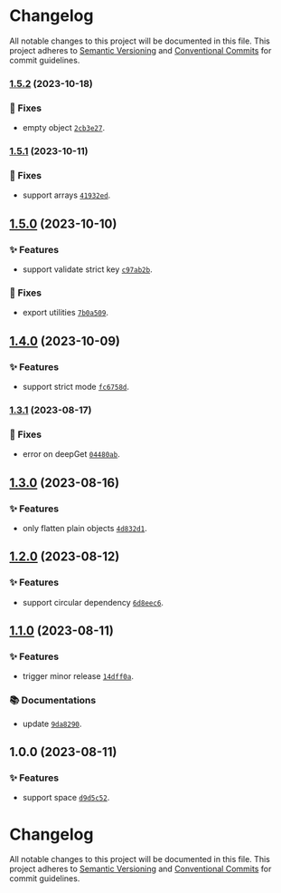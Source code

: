 # Changelog

All notable changes to this project will be documented in this file.
This project adheres to [Semantic Versioning](https://semver.org) and [Conventional Commits](https://www.conventionalcommits.org) for commit guidelines.

### [1.5.2](https://github.com/Nikaple/uni-flatten/compare/v1.5.1...v1.5.2) (2023-10-18)

### 🐛 Fixes

- empty object [`2cb3e27`](https://github.com/Nikaple/uni-flatten/commit/2cb3e27c2764b3a6c139e6f857b6b63ec2a18e4a).

### [1.5.1](https://github.com/Nikaple/uni-flatten/compare/v1.5.0...v1.5.1) (2023-10-11)

### 🐛 Fixes

- support arrays [`41932ed`](https://github.com/Nikaple/uni-flatten/commit/41932ed333faa7468366229c4b2605aadc4594f8).

## [1.5.0](https://github.com/Nikaple/uni-flatten/compare/v1.4.0...v1.5.0) (2023-10-10)

### ✨ Features

- support validate strict key [`c97ab2b`](https://github.com/Nikaple/uni-flatten/commit/c97ab2b394b2ec4463c4521a681935447969f428).

### 🐛 Fixes

- export utilities [`7b0a509`](https://github.com/Nikaple/uni-flatten/commit/7b0a5095809e24b37c887b778f876ed8d9f5139e).

## [1.4.0](https://github.com/Nikaple/uni-flatten/compare/v1.3.1...v1.4.0) (2023-10-09)

### ✨ Features

- support strict mode [`fc6758d`](https://github.com/Nikaple/uni-flatten/commit/fc6758d22c0603d68eb9fac92c1980e936853493).

### [1.3.1](https://github.com/Nikaple/uni-flatten/compare/v1.3.0...v1.3.1) (2023-08-17)

### 🐛 Fixes

- error on deepGet [`04480ab`](https://github.com/Nikaple/uni-flatten/commit/04480ab59dc254cf619cc75c1adf57488ad2f4c3).

## [1.3.0](https://github.com/Nikaple/uni-flatten/compare/v1.2.0...v1.3.0) (2023-08-16)

### ✨ Features

- only flatten plain objects [`4d832d1`](https://github.com/Nikaple/uni-flatten/commit/4d832d1f1caa12781a04ffb12a6d6e195c77fae1).

## [1.2.0](https://github.com/Nikaple/uni-flatten/compare/v1.1.0...v1.2.0) (2023-08-12)

### ✨ Features

- support circular dependency [`6d8eec6`](https://github.com/Nikaple/uni-flatten/commit/6d8eec61015687573ba791de4cc8b2c4b4428999).

## [1.1.0](https://github.com/Nikaple/uni-flatten/compare/v1.0.0...v1.1.0) (2023-08-11)

### ✨ Features

- trigger minor release [`14dff0a`](https://github.com/Nikaple/uni-flatten/commit/14dff0a45032b84e0fb770bba8b48c6f80542340).

### 📚 Documentations

- update [`9da8290`](https://github.com/Nikaple/uni-flatten/commit/9da82903eb151abd05119fb8f491c754efe73db8).

## 1.0.0 (2023-08-11)

### ✨ Features

- support space [`d9d5c52`](https://github.com/Nikaple/uni-flatten/commit/d9d5c525cd7dd1b356887c9bf18106f5fd7bf236).

# Changelog

All notable changes to this project will be documented in this file.
This project adheres to [Semantic Versioning](https://semver.org) and [Conventional Commits](https://www.conventionalcommits.org) for commit guidelines.
